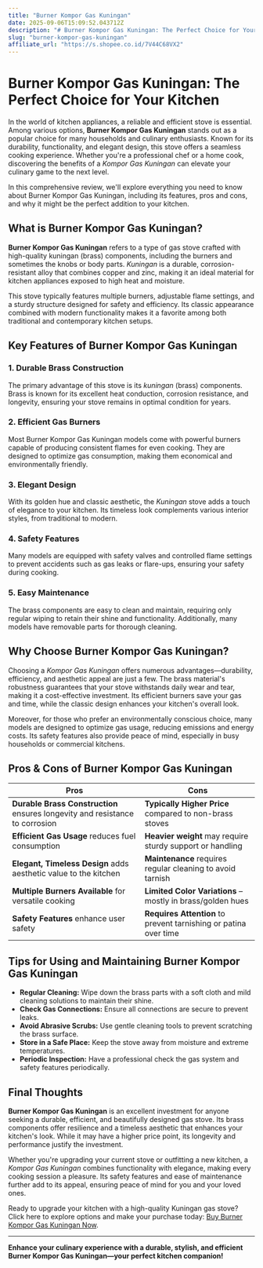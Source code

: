 ```yaml
---
title: "Burner Kompor Gas Kuningan"
date: 2025-09-06T15:09:52.043712Z
description: "# Burner Kompor Gas Kuningan: The Perfect Choice for Your Kitchen..."
slug: "burner-kompor-gas-kuningan"
affiliate_url: "https://s.shopee.co.id/7V44C68VX2"
---
```

# Burner Kompor Gas Kuningan: The Perfect Choice for Your Kitchen

In the world of kitchen appliances, a reliable and efficient stove is essential. Among various options, **Burner Kompor Gas Kuningan** stands out as a popular choice for many households and culinary enthusiasts. Known for its durability, functionality, and elegant design, this stove offers a seamless cooking experience. Whether you're a professional chef or a home cook, discovering the benefits of a *Kompor Gas Kuningan* can elevate your culinary game to the next level.

In this comprehensive review, we'll explore everything you need to know about Burner Kompor Gas Kuningan, including its features, pros and cons, and why it might be the perfect addition to your kitchen.

## What is Burner Kompor Gas Kuningan?

**Burner Kompor Gas Kuningan** refers to a type of gas stove crafted with high-quality kuningan (brass) components, including the burners and sometimes the knobs or body parts. *Kuningan* is a durable, corrosion-resistant alloy that combines copper and zinc, making it an ideal material for kitchen appliances exposed to high heat and moisture.

This stove typically features multiple burners, adjustable flame settings, and a sturdy structure designed for safety and efficiency. Its classic appearance combined with modern functionality makes it a favorite among both traditional and contemporary kitchen setups.

## Key Features of Burner Kompor Gas Kuningan

### 1. Durable Brass Construction

The primary advantage of this stove is its *kuningan* (brass) components. Brass is known for its excellent heat conduction, corrosion resistance, and longevity, ensuring your stove remains in optimal condition for years.

### 2. Efficient Gas Burners

Most Burner Kompor Gas Kuningan models come with powerful burners capable of producing consistent flames for even cooking. They are designed to optimize gas consumption, making them economical and environmentally friendly.

### 3. Elegant Design

With its golden hue and classic aesthetic, the *Kuningan* stove adds a touch of elegance to your kitchen. Its timeless look complements various interior styles, from traditional to modern.

### 4. Safety Features

Many models are equipped with safety valves and controlled flame settings to prevent accidents such as gas leaks or flare-ups, ensuring your safety during cooking.

### 5. Easy Maintenance

The brass components are easy to clean and maintain, requiring only regular wiping to retain their shine and functionality. Additionally, many models have removable parts for thorough cleaning.

## Why Choose Burner Kompor Gas Kuningan?

Choosing a *Kompor Gas Kuningan* offers numerous advantages—durability, efficiency, and aesthetic appeal are just a few. The brass material's robustness guarantees that your stove withstands daily wear and tear, making it a cost-effective investment. Its efficient burners save your gas and time, while the classic design enhances your kitchen's overall look.

Moreover, for those who prefer an environmentally conscious choice, many models are designed to optimize gas usage, reducing emissions and energy costs. Its safety features also provide peace of mind, especially in busy households or commercial kitchens.

## Pros & Cons of Burner Kompor Gas Kuningan

| Pros | Cons |
|-------|--------|
| **Durable Brass Construction** ensures longevity and resistance to corrosion | **Typically Higher Price** compared to non-brass stoves |
| **Efficient Gas Usage** reduces fuel consumption | **Heavier weight** may require sturdy support or handling |
| **Elegant, Timeless Design** adds aesthetic value to the kitchen | **Maintenance** requires regular cleaning to avoid tarnish |
| **Multiple Burners Available** for versatile cooking | **Limited Color Variations** – mostly in brass/golden hues |
| **Safety Features** enhance user safety | **Requires Attention** to prevent tarnishing or patina over time |

## Tips for Using and Maintaining Burner Kompor Gas Kuningan

- **Regular Cleaning:** Wipe down the brass parts with a soft cloth and mild cleaning solutions to maintain their shine.
- **Check Gas Connections:** Ensure all connections are secure to prevent leaks.
- **Avoid Abrasive Scrubs:** Use gentle cleaning tools to prevent scratching the brass surface.
- **Store in a Safe Place:** Keep the stove away from moisture and extreme temperatures.
- **Periodic Inspection:** Have a professional check the gas system and safety features periodically.

## Final Thoughts

**Burner Kompor Gas Kuningan** is an excellent investment for anyone seeking a durable, efficient, and beautifully designed gas stove. Its brass components offer resilience and a timeless aesthetic that enhances your kitchen's look. While it may have a higher price point, its longevity and performance justify the investment.

Whether you're upgrading your current stove or outfitting a new kitchen, a *Kompor Gas Kuningan* combines functionality with elegance, making every cooking session a pleasure. Its safety features and ease of maintenance further add to its appeal, ensuring peace of mind for you and your loved ones.

Ready to upgrade your kitchen with a high-quality Kuningan gas stove? Click here to explore options and make your purchase today: [Buy Burner Kompor Gas Kuningan Now](https://s.shopee.co.id/7V44C68VX2).

---

**Enhance your culinary experience with a durable, stylish, and efficient Burner Kompor Gas Kuningan—your perfect kitchen companion!**